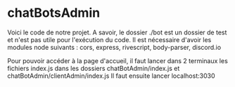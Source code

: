# chatBotsAdmin

Voici le code de notre projet. A savoir, le dossier ./bot est un dossier de test et n'est pas utile pour l'exécution du code.
Il est nécessaire d'avoir les modules node suivants : cors, express, rivescript, body-parser, discord.io

Pour pouvoir accéder à la page d'accueil, il faut lancer dans 2 terminaux les fichiers index.js dans les dossiers chatBotAdmin/index.js et chatBotAdmin/clientAdmin/index.js
Il faut ensuite lancer localhost:3030

